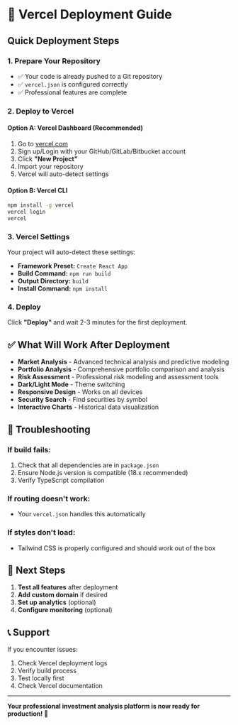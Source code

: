 # 🚀 Vercel Deployment Guide

## Quick Deployment Steps

### 1. **Prepare Your Repository**
- ✅ Your code is already pushed to a Git repository
- ✅ `vercel.json` is configured correctly
- ✅ Professional features are complete

### 2. **Deploy to Vercel**

#### **Option A: Vercel Dashboard (Recommended)**
1. Go to [vercel.com](https://vercel.com)
2. Sign up/Login with your GitHub/GitLab/Bitbucket account
3. Click **"New Project"**
4. Import your repository
5. Vercel will auto-detect settings

#### **Option B: Vercel CLI**
```bash
npm install -g vercel
vercel login
vercel
```

### 3. **Vercel Settings**

Your project will auto-detect these settings:
- **Framework Preset:** `Create React App`
- **Build Command:** `npm run build`
- **Output Directory:** `build`
- **Install Command:** `npm install`

### 4. **Deploy**

Click **"Deploy"** and wait 2-3 minutes for the first deployment.

## ✅ What Will Work After Deployment

- **Market Analysis** - Advanced technical analysis and predictive modeling
- **Portfolio Analysis** - Comprehensive portfolio comparison and analysis
- **Risk Assessment** - Professional risk modeling and assessment tools
- **Dark/Light Mode** - Theme switching
- **Responsive Design** - Works on all devices
- **Security Search** - Find securities by symbol
- **Interactive Charts** - Historical data visualization

## 🔧 Troubleshooting

### If build fails:
1. Check that all dependencies are in `package.json`
2. Ensure Node.js version is compatible (18.x recommended)
3. Verify TypeScript compilation

### If routing doesn't work:
- Your `vercel.json` handles this automatically

### If styles don't load:
- Tailwind CSS is properly configured and should work out of the box

## 🎯 Next Steps

1. **Test all features** after deployment
2. **Add custom domain** if desired
3. **Set up analytics** (optional)
4. **Configure monitoring** (optional)

## 📞 Support

If you encounter issues:
1. Check Vercel deployment logs
2. Verify build process
3. Test locally first
4. Check Vercel documentation

---

**Your professional investment analysis platform is now ready for production! 🎉**
